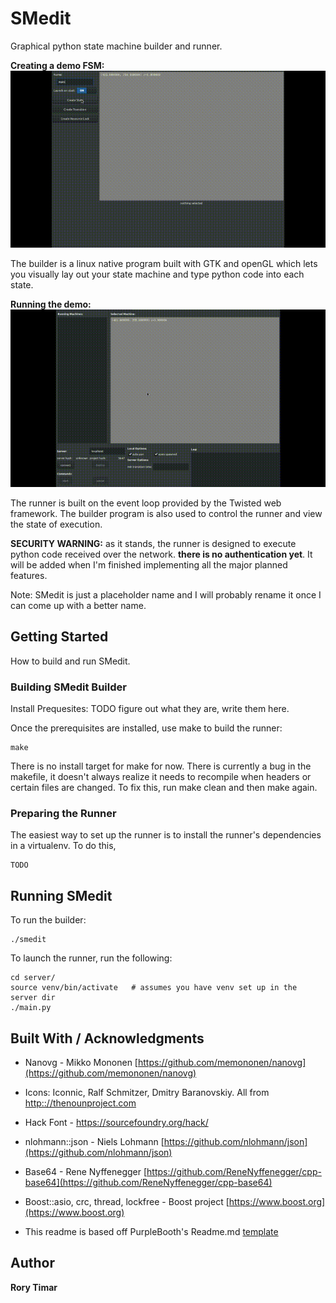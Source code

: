 # SMedit

Graphical python state machine builder and runner. 

**Creating a demo FSM:**
![Builder, building](doc/img/build.gif)

The builder is a linux native program built with GTK and openGL which lets you visually lay out your state machine and type python code into each state. 

**Running the demo:**
![Builder, running](doc/img/run.gif)

The runner is built on the event loop provided by the Twisted web framework. The builder program is also used to control the runner and view the state of execution.

**SECURITY WARNING:** as it stands, the runner is designed to execute python code received over the network. **there is no authentication yet**. It will be added when I'm finished implementing all the major planned features.

Note: SMedit is just a placeholder name and I will probably rename it once I can come up with a better name.


## Getting Started

How to build and run SMedit.

### Building SMedit Builder

Install Prequesites:  TODO  figure out what they are, write them here.

Once the prerequisites are installed, use make to build the runner:

```
make
```

There is no install target for make for now. 
There is currently a bug in the makefile, it doesn't always realize it needs to recompile when headers or certain files are changed. To fix this, run make clean and then make again.


### Preparing the Runner

The easiest way to set up the runner is to install the runner's dependencies in a virtualenv. 
To do this, 
```
TODO
```

## Running SMedit

To run the builder:
```
./smedit
```

To launch the runner, run the following:

```
cd server/
source venv/bin/activate   # assumes you have venv set up in the server dir
./main.py
```

## Built With / Acknowledgments
* Nanovg - Mikko Mononen [https://github.com/memononen/nanovg](https://github.com/memononen/nanovg)

* Icons: Iconnic, Ralf Schmitzer, Dmitry Baranovskiy. All from [http:://thenounproject.com](http:://thenounproject.com)

* Hack Font  -  https://sourcefoundry.org/hack/

* nlohmann::json  -  Niels Lohmann [https://github.com/nlohmann/json](https://github.com/nlohmann/json)

* Base64 - Rene Nyffenegger  [https://github.com/ReneNyffenegger/cpp-base64](https://github.com/ReneNyffenegger/cpp-base64)

* Boost::asio, crc, thread, lockfree - Boost project [https://www.boost.org](https://www.boost.org)

* This readme is based off PurpleBooth's Readme.md [template](https://gist.github.com/PurpleBooth/109311bb0361f32d87a2#file-readme-template-md)



## Author

**Rory Timar**








